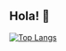 ## Hola! 👋

[![Top Langs](https://github-readme-stats-rouge-six-99.vercel.app/api/top-langs/?username=gvillo&layout=compact&theme=transparent&langs_count=8&count_private=true)](https://github.com/anuraghazra/github-readme-stats)
